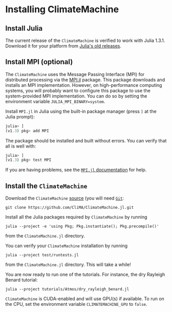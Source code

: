 # Installing ClimateMachine

## Install Julia

The current release of the `ClimateMachine` is verified to work with
Julia 1.3.1. Download it for your platform from [Julia's old
releases](https://julialang.org/downloads/oldreleases/#v131_dec_30_2019).

## Install MPI (optional)

The `ClimateMachine` uses the Message Passing Interface (MPI) for
distributed processing via the
[MPI.jl](https://github.com/JuliaParallel/MPI.jl) package. This package
downloads and installs an MPI implementation. However, on high-performance
computing systems, you will probably want to configure this package to use
the system-provided MPI implementation. You can do so by setting the
environment variable `JULIA_MPI_BINARY=system`.

Install `MPI.jl` in Julia using the built-in package manager (press `]` at
the Julia prompt):

```julia
julia> ]
(v1.3) pkg> add MPI
```

The package should be installed and built without errors. You can verify
that all is well with:

```julia
julia> ]
(v1.3) pkg> test MPI
```

If you are having problems, see the [`MPI.jl`
documentation](https://juliaparallel.github.io/MPI.jl/stable/configuration.html)
for help.

## Install the `ClimateMachine`

Download the `ClimateMachine` [source](https://github.com/CliMA/ClimateMachine.jl.git)
(you will need [`Git`](https://git-scm.com/):

```
git clone https://github.com/CliMA/ClimateMachine.jl.git
```

Install all the Julia packages required by `ClimateMachine` by running

```
julia --project -e 'using Pkg; Pkg.instantiate(); Pkg.precompile()'
```

from the `ClimateMachine.jl` directory.

You can verify your `ClimateMachine` installation by running

```
julia --project test/runtests.jl
```

from the `ClimateMachine.jl` directory. This will take a while!

You are now ready to run one of the tutorials. For instance, the dry
Rayleigh Benard tutorial:

```
julia --project tutorials/Atmos/dry_rayleigh_benard.jl
```

`ClimateMachine` is CUDA-enabled and will use GPU(s) if available. To
run on the CPU, set the environment variable `CLIMATEMACHINE_GPU` to
`false`.
